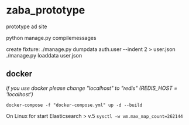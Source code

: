 # zaba_prototype
prototype ad site


python manage.py compilemessages


create fixture:
./manage.py dumpdata auth.user --indent 2 > user.json
./manage.py loaddata user.json
## docker
_if you use docker please change "localhost" to "redis" (REDIS_HOST = 'localhost')_

`docker-compose -f "docker-compose.yml" up -d --build`

On Linux for start Elasticsearch > v.5
`sysctl -w vm.max_map_count=262144
`